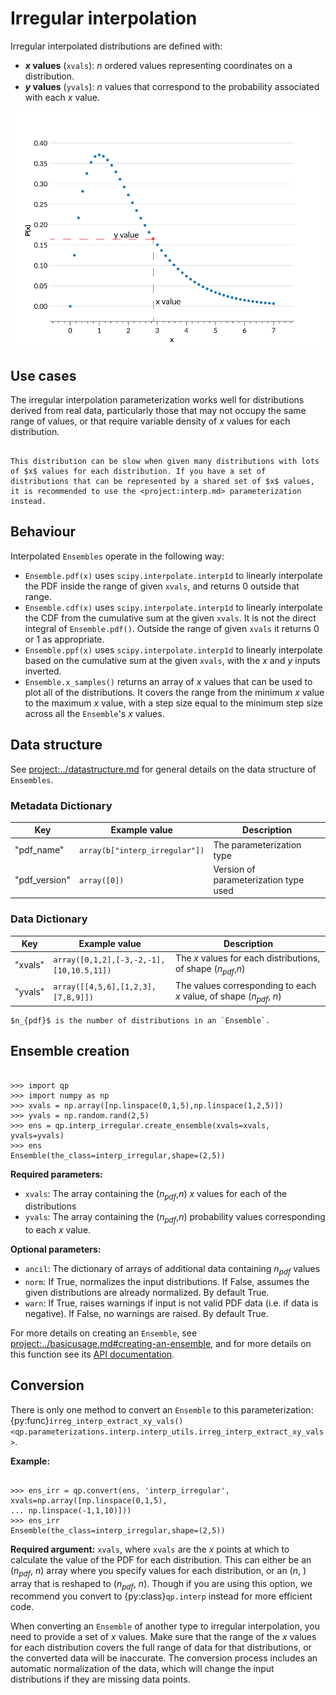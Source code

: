# Irregular interpolation

Irregular interpolated distributions are defined with:

- **$x$ values** (`xvals`): $n$ ordered values representing coordinates on a distribution.
- **$y$ values** (`yvals`): $n$ values that correspond to the probability associated with each $x$ value.

![interpolation-example](../../assets/interp-gamma-example-annotated.svg)

## Use cases

The irregular interpolation parameterization works well for distributions derived from real data, particularly those that may not occupy the same range of values, or that require variable density of $x$ values for each distribution.

```{warning}

This distribution can be slow when given many distributions with lots of $x$ values for each distribution. If you have a set of distributions that can be represented by a shared set of $x$ values, it is recommended to use the <project:interp.md> parameterization instead.

```

## Behaviour

Interpolated `Ensembles` operate in the following way:

- `Ensemble.pdf(x)` uses `scipy.interpolate.interp1d` to linearly interpolate the PDF inside the range of given `xvals`, and returns 0 outside that range.
- `Ensemble.cdf(x)` uses `scipy.interpolate.interp1d` to linearly interpolate the CDF from the cumulative sum at the given `xvals`. It is not the direct integral of `Ensemble.pdf()`. Outside the range of given `xvals` it returns 0 or 1 as appropriate.
- `Ensemble.ppf(x)` uses `scipy.interpolate.interp1d` to linearly interpolate based on the cumulative sum at the given `xvals`, with the $x$ and $y$ inputs inverted.
- `Ensemble.x_samples()` returns an array of $x$ values that can be used to plot all of the distributions. It covers the range from the minimum $x$ value to the maximum $x$ value, with a step size equal to the minimum step size across all the `Ensemble`'s $x$ values.

## Data structure

See <project:../datastructure.md> for general details on the data structure of `Ensembles`.

### Metadata Dictionary

| Key           | Example value                  | Description                           |
| ------------- | ------------------------------ | ------------------------------------- |
| "pdf_name"    | `array(b["interp_irregular"])` | The parameterization type             |
| "pdf_version" | `array([0])`                   | Version of parameterization type used |

### Data Dictionary

| Key     | Example value                            | Description                                                           |
| ------- | ---------------------------------------- | --------------------------------------------------------------------- |
| "xvals" | `array([0,1,2],[-3,-2,-1],[10,10.5,11])` | The $x$ values for each distributions, of shape ($n_{pdf}$,$n$)       |
| "yvals" | `array([[4,5,6],[1,2,3],[7,8,9]])`       | The values corresponding to each $x$ value, of shape ($n_{pdf}$, $n$) |

```{note}
$n_{pdf}$ is the number of distributions in an `Ensemble`.
```

## Ensemble creation

```{doctest}

>>> import qp
>>> import numpy as np
>>> xvals = np.array([np.linspace(0,1,5),np.linspace(1,2,5)])
>>> yvals = np.random.rand(2,5)
>>> ens = qp.interp_irregular.create_ensemble(xvals=xvals, yvals=yvals)
>>> ens
Ensemble(the_class=interp_irregular,shape=(2,5))

```

**Required parameters:**

- `xvals`: The array containing the ($n_{pdf}$,$n$) $x$ values for each of the distributions
- `yvals`: The array containing the ($n_{pdf}$,$n$) probability values corresponding to each $x$ value.

**Optional parameters:**

- `ancil`: The dictionary of arrays of additional data containing $n_{pdf}$ values
- `norm`: If True, normalizes the input distributions. If False, assumes the given distributions are already normalized. By default True.
- `warn`: If True, raises warnings if input is not valid PDF data (i.e. if data is negative). If False, no warnings are raised. By default True.

For more details on creating an `Ensemble`, see <project:../basicusage.md#creating-an-ensemble>, and for more details on this function see its [API documentation](#qp.interp_irregular_gen.create_ensemble).

## Conversion

There is only one method to convert an `Ensemble` to this parameterization: {py:func}`irreg_interp_extract_xy_vals() <qp.parameterizations.interp.interp_utils.irreg_interp_extract_xy_vals>`.

**Example:**

```{doctest}

>>> ens_irr = qp.convert(ens, 'interp_irregular', xvals=np.array([np.linspace(0,1,5),
... np.linspace(-1,1,10)]))
>>> ens_irr
Ensemble(the_class=interp_irregular,shape=(2,5))

```

**Required argument:** `xvals`, where `xvals` are the $x$ points at which to calculate the value of the PDF for each distribution. This can either be an ($n_{pdf}$, $n$) array where you specify values for each distribution, or an ($n$, ) array that is reshaped to ($n_{pdf}$, $n$). Though if you are using this option, we recommend you convert to {py:class}`qp.interp` instead for more efficient code.

When converting an `Ensemble` of another type to irregular interpolation, you need to provide a set of $x$ values. Make sure that the range of the $x$ values for each distribution covers the full range of data for that distributions, or the converted data will be inaccurate. The conversion process includes an automatic normalization of the data, which will change the input distributions if they are missing data points.
